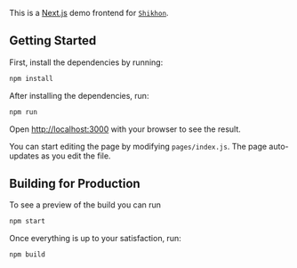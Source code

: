 This is a [Next.js](https://nextjs.org/) demo frontend for [`Shikhon`](https://shikhon.vercel.app/).

## Getting Started

First, install the dependencies by running:

```bash
npm install
```

After installing the dependencies, run:

```bash
npm run
```

Open [http://localhost:3000](http://localhost:3000) with your browser to see the result.

You can start editing the page by modifying `pages/index.js`. The page auto-updates as you edit the file.

## Building for Production

To see a preview of the build you can run

```bash
npm start
```

Once everything is up to your satisfaction, run:

```bash
npm build
```

